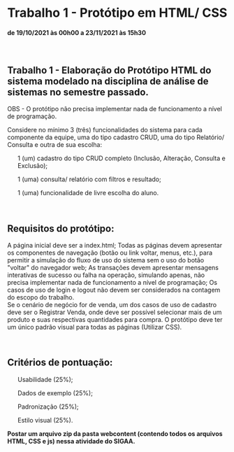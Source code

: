 <h1>Trabalho 1 - Protótipo em HTML/ CSS</h1>
<h4>de 19/10/2021 às 00h00 a 23/11/2021 às 15h30</h4>
<br>
<h2>Trabalho 1 - Elaboração do Protótipo HTML do sistema modelado na disciplina de análise de sistemas no semestre passado. </h2>

OBS - O protótipo não precisa implementar nada de funcionamento a nível de programação.

Considere no mínimo 3 (três) funcionalidades do sistema para cada componente da equipe, uma do tipo cadastro CRUD, uma do tipo Relatório/ Consulta e outra de sua escolha:

<ol>1 (um) cadastro do tipo CRUD completo (Inclusão, Alteração, Consulta e Exclusão);</ol>
<ol>1 (uma) consulta/ relatório com filtros e resultado;</ol>
<ol>1 (uma) funcionalidade de livre escolha do aluno.</ol>
<br>
<h2>Requisitos do protótipo:</h2>

A página inicial deve ser a index.html;
Todas as páginas devem apresentar os componentes de navegação (botão ou link voltar, menus, etc.), para permitir a simulação do fluxo de uso do sistema sem o uso do botão "voltar" do navegador web;
As transações devem apresentar mensagens interativas de sucesso ou falha na operação, simulando apenas, não precisa implementar nada de funcionamento a nível de programação;
Os casos de uso de login e logout não devem ser considerados na contagem do escopo do trabalho.<br>
Se o cenário de negócio for de venda, um dos casos de uso de cadastro deve ser o Registrar Venda, onde deve ser possível selecionar mais de um produto e suas respectivas quantidades para compra.
O protótipo deve ter um único padrão visual para todas as páginas (Utilizar CSS).
 
<br>
<h2>Critérios de pontuação:</h2>

<ol>Usabilidade (25%);</ol>
<ol>Dados de exemplo (25%);</ol>
<ol>Padronização (25%);</ol>
<ol>Estilo visual (25%).</ol>
 

<b>Postar um arquivo zip da pasta webcontent (contendo todos os arquivos HTML, CSS e js) nessa atividade do SIGAA.</b>
